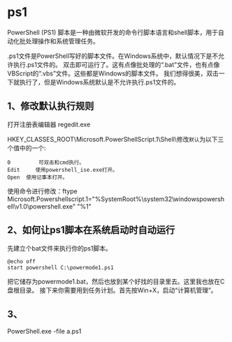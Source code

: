 # ps1
PowerShell (PS1) 脚本是一种由微软开发的命令行脚本语言和shell脚本，用于自动化批处理操作和系统管理任务。

.ps1文件是PowerShell写好的脚本文件。在Windows系统中，默认情况下是不允许执行.ps1文件的。
双击即可运行了。这有点像批处理的“.bat”文件，也有点像VBScript的“.vbs”文件。这些都是Windows的脚本文件。
我们想得很美，双击一下就执行了，但是Windows系统默认是不允许执行.ps1文件的。

## 1、修改默认执行规则
打开注册表编辑器 regedit.exe

HKEY_CLASSES_ROOT\Microsoft.PowerShellScript.1\Shell\修改`默认`为以下三个值中的一个:
```
0         可双击和cmd执行。
Edit     使用powershell_ise.exe打开。
Open  使用记事本打开。
```
使用命令进行修改：ftype Microsoft.Powershellscript.1="%SystemRoot%\system32\windowspowershell\v1.0\powershell.exe" "%1"

## 2、如何让ps1脚本在系统启动时自动运行
先建立个bat文件来执行你的ps1脚本。
```
@echo off
start powershell C:\powermode1.ps1
```
把它储存为powermode1.bat，然后也放到某个好找的目录里去。这里我也放在C盘根目录。
接下来你需要用到任务计划。首先按Win+X，启动“计算机管理”。

## 3、
PowerShell.exe -file a.ps1









